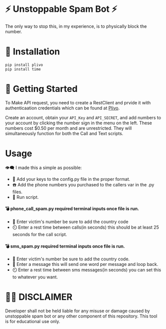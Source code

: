 # :zap: Unstoppable Spam Bot :zap:

The only way to stop this, in my experience, is to physically block the number.

# :floppy_disk: Installation
```
pip install plivo
pip install time
```

# :electric_plug: Getting Started



To Make API request, you need to create a RestClient and prvide it with authenticaation credentials which can be found at [Plivo](https://manage.plivo.com/dashboard). 

Create an account, obtain your `API_Key` and `API_SECRET`, and add numbers to your account by clicking the number sign in the menu on the left. These numbers cost $0.50 per month and are unrestricted. They will simultaneously function for both the Call and Text scripts.


# Usage

:eye_speech_bubble: I made this a simple as possible:
* :key: Add your keys to the config.py file in the proper format.
* :phone: Add the phone numbers you purchased to the callers var in the .py files. 
* :runner: Run script.

#### :bomb: phone_call_spam.py required terminal inputs once file is run.

* :dart: Enter victim's number be sure to add the country code
* :timer_clock: Enter a rest time between calls(in seconds) this should be at least 25 seconds for the call script.


#### :bomb: sms_spam.py required terminal inputs once file is run.

* :dart: Enter victim's number be sure to add the country code.
* :memo: Enter a message this will send one word per message and loop back.
* :timer_clock: Enter a rest time between sms messages(in seconds) you can set this to whatever you want.

# :person_with_probing_cane: DISCLAIMER
Developer shall not be held liable for any misuse or damage caused by unstoppable spam bot or any other component of this repository. This tool is for educational use only.
